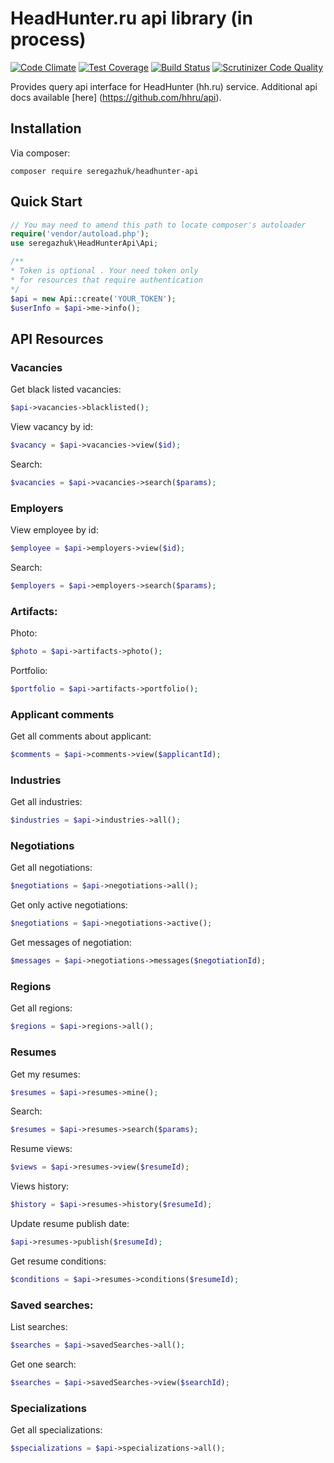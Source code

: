 # HeadHunter.ru api library (in process)

[![Code Climate](https://codeclimate.com/github/seregazhuk/php-headhunter-api/badges/gpa.svg)](https://codeclimate.com/github/seregazhuk/php-headhunter-api)
[![Test Coverage](https://codeclimate.com/github/seregazhuk/php-headhunter-api/badges/coverage.svg)](https://codeclimate.com/github/seregazhuk/php-headhunter-api/coverage)
[![Build Status](https://travis-ci.org/seregazhuk/php-headhunter-api.svg)](https://travis-ci.org/seregazhuk/php-headhunter-api)
[![Scrutinizer Code Quality](https://scrutinizer-ci.com/g/seregazhuk/php-headhunter-api/badges/quality-score.png?b=master)](https://scrutinizer-ci.com/g/seregazhuk/php-headhunter-api/?branch=master)

Provides query api interface for HeadHunter (hh.ru) service. 
Additional api docs available [here] (https://github.com/hhru/api).

## Installation

Via composer:
```
composer require seregazhuk/headhunter-api
```

## Quick Start

```php 
// You may need to amend this path to locate composer's autoloader
require('vendor/autoload.php'); 
use seregazhuk\HeadHunterApi\Api;

/**
* Token is optional . Your need token only 
* for resources that require authentication
*/
$api = new Api::create('YOUR_TOKEN');
$userInfo = $api->me->info();
```

## API Resources

### Vacancies
Get black listed vacancies:
```php 
$api->vacancies->blacklisted(); 
```

View vacancy by id:
```php 
$vacancy = $api->vacancies->view($id); 
```

Search:
```php 
$vacancies = $api->vacancies->search($params); 
```

### Employers

View employee by id:
```php 
$employee = $api->employers->view($id); 
```

Search:
```php 
$employers = $api->employers->search($params); 
```

### Artifacts:

Photo:
```php 
$photo = $api->artifacts->photo(); 
```

Portfolio:
```php 
$portfolio = $api->artifacts->portfolio(); 
```

### Applicant comments

Get all comments about applicant:
```php 
$comments = $api->comments->view($applicantId); 
```

### Industries

Get all industries:
```php 
$industries = $api->industries->all(); 
```

### Negotiations

Get all negotiations:
```php 
$negotiations = $api->negotiations->all(); 
```

Get only active negotiations:
```php 
$negotiations = $api->negotiations->active(); 
```

Get messages of negotiation:
```php 
$messages = $api->negotiations->messages($negotiationId); 
```

### Regions

Get all regions:
```php 
$regions = $api->regions->all(); 
```

### Resumes

Get my resumes:
```php 
$resumes = $api->resumes->mine(); 
```

Search:
```php 
$resumes = $api->resumes->search($params); 
```

Resume views:
```php 
$views = $api->resumes->view($resumeId); 
```

Views history:
```php 
$history = $api->resumes->history($resumeId); 
```

Update resume publish date:
```php 
$api->resumes->publish($resumeId); 
```

Get resume conditions:
```php 
$conditions = $api->resumes->conditions($resumeId); 
```

### Saved searches:

List searches:
```php 
$searches = $api->savedSearches->all(); 
```

Get one search:
```php 
$searches = $api->savedSearches->view($searchId); 
```

### Specializations

Get all specializations:
```php 
$specializations = $api->specializations->all(); 
```
